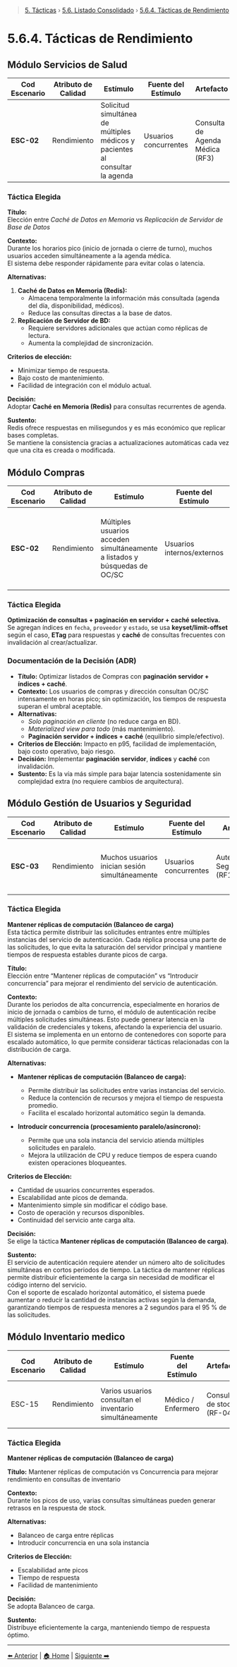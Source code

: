 > [5. Tácticas](../../5.md) › [5.6. Listado Consolidado](../5.6.md) › [5.6.4. Tácticas de Rendimiento](5.6.4.md)

# 5.6.4. Tácticas de Rendimiento

## Módulo Servicios de Salud

| **Cod Escenario** | **Atributo de Calidad** | **Estímulo** | **Fuente del Estímulo** | **Artefacto** | **Entorno** | **Respuesta** | **Medida de Respuesta** |
|--------------------|-------------------------|---------------|--------------------------|----------------|---------------|--------------------------|--------------------------|
| **ESC-02** | Rendimiento | Solicitud simultánea de múltiples médicos y pacientes al consultar la agenda | Usuarios concurrentes | Consulta de Agenda Médica (RF3) | Pico de uso | Optimización de consultas con caché y balanceo de carga | Tiempo de respuesta < 2 s en el 95 % de los casos |

### **Táctica Elegida**
**Título:**  
Elección entre *Caché de Datos en Memoria* vs *Replicación de Servidor de Base de Datos*

**Contexto:**  
Durante los horarios pico (inicio de jornada o cierre de turno), muchos usuarios acceden simultáneamente a la agenda médica.  
El sistema debe responder rápidamente para evitar colas o latencia.

**Alternativas:**
1. **Caché de Datos en Memoria (Redis):**  
   - Almacena temporalmente la información más consultada (agenda del día, disponibilidad, médicos).  
   - Reduce las consultas directas a la base de datos.  
2. **Replicación de Servidor de BD:**  
   - Requiere servidores adicionales que actúan como réplicas de lectura.  
   - Aumenta la complejidad de sincronización.

**Criterios de elección:**  
- Minimizar tiempo de respuesta.  
- Bajo costo de mantenimiento.  
- Facilidad de integración con el módulo actual.  

**Decisión:**  
Adoptar **Caché en Memoria (Redis)** para consultas recurrentes de agenda.

**Sustento:**  
Redis ofrece respuestas en milisegundos y es más económico que replicar bases completas.  
Se mantiene la consistencia gracias a actualizaciones automáticas cada vez que una cita es creada o modificada.

## Módulo Compras
| Cod Escenario | Atributo de Calidad | Estímulo                                                           | Fuente del Estímulo        | Artefacto                       | Entorno                                   | Respuesta                                                                 | Medida de Respuesta |
|---|---|---|---|---|---|---|---|
| **ESC-02** | Rendimiento | Múltiples usuarios acceden simultáneamente a listados y búsquedas de OC/SC | Usuarios internos/externos | Listados y buscadores de OC/SC | Carga alta (≥ 100 usuarios concurrentes) | Paginación en servidor, índices por campos clave, filtros incrementales y caché de lecturas frecuentes | **p95 < 2 s** en listados/búsquedas; **CPU BD < 70%** |

### Táctica Elegida
**Optimización de consultas + paginación en servidor + caché selectiva.**  
Se agregan índices en `fecha`, `proveedor` y `estado`, se usa **keyset/limit-offset** según el caso, **ETag** para respuestas y **caché** de consultas frecuentes con invalidación al crear/actualizar.

### Documentación de la Decisión (ADR)
- **Título:** Optimizar listados de Compras con **paginación servidor + índices + caché**.
- **Contexto:** Los usuarios de compras y dirección consultan OC/SC intensamente en horas pico; sin optimización, los tiempos de respuesta superan el umbral aceptable.
- **Alternativas:**
  - *Solo paginación en cliente* (no reduce carga en BD).
  - *Materialized view para todo* (más mantenimiento).
  - **Paginación servidor + índices + caché** (equilibrio simple/efectivo).
- **Criterios de Elección:** Impacto en p95, facilidad de implementación, bajo costo operativo, bajo riesgo.
- **Decisión:** Implementar **paginación servidor**, **índices** y **caché** con invalidación.
- **Sustento:** Es la vía más simple para bajar latencia sostenidamente sin complejidad extra (no requiere cambios de arquitectura).

## Módulo Gestión de Usuarios y Seguridad

| **Cod Escenario** | **Atributo de Calidad** | **Estímulo**                                   | **Fuente del Estímulo** | **Artefacto**               | **Entorno** | **Respuesta**                                                | **Medida de Respuesta**                                 |
| ----------------- | ----------------------- | ---------------------------------------------- | ----------------------- | --------------------------- | ----------- | ------------------------------------------------------------ | ------------------------------------------------------- |
| **ESC-03**        | Rendimiento             | Muchos usuarios inician sesión simultáneamente | Usuarios concurrentes   | Autenticación Segura (RF10) | Carga alta  | Escalado horizontal automático del servicio de autenticación | Tiempo de respuesta < 2 s en el 95 % de las solicitudes |


### Táctica Elegida

**Mantener réplicas de computación (Balanceo de carga)**  
Esta táctica permite distribuir las solicitudes entrantes entre múltiples instancias del servicio de autenticación. Cada réplica procesa una parte de las solicitudes, lo que evita la saturación del servidor principal y mantiene tiempos de respuesta estables durante picos de carga.


**Título:**  
Elección entre “Mantener réplicas de computación” vs “Introducir concurrencia” para mejorar el rendimiento del servicio de autenticación.

**Contexto:**  
Durante los periodos de alta concurrencia, especialmente en horarios de inicio de jornada o cambios de turno, el módulo de autenticación recibe múltiples solicitudes simultáneas. Esto puede generar latencia en la validación de credenciales y tokens, afectando la experiencia del usuario.  
El sistema se implementa en un entorno de contenedores con soporte para escalado automático, lo que permite considerar tácticas relacionadas con la distribución de carga.

**Alternativas:**

- **Mantener réplicas de computación (Balanceo de carga):**  
  - Permite distribuir las solicitudes entre varias instancias del servicio.  
  - Reduce la contención de recursos y mejora el tiempo de respuesta promedio.  
  - Facilita el escalado horizontal automático según la demanda.  

- **Introducir concurrencia (procesamiento paralelo/asíncrono):**  
  - Permite que una sola instancia del servicio atienda múltiples solicitudes en paralelo.  
  - Mejora la utilización de CPU y reduce tiempos de espera cuando existen operaciones bloqueantes.  

**Criterios de Elección:**
- Cantidad de usuarios concurrentes esperados.  
- Escalabilidad ante picos de demanda.  
- Mantenimiento simple sin modificar el código base.  
- Costo de operación y recursos disponibles.  
- Continuidad del servicio ante carga alta.

**Decisión:**  
Se elige la táctica **Mantener réplicas de computación (Balanceo de carga)**.

**Sustento:**  
El servicio de autenticación requiere atender un número alto de solicitudes simultáneas en cortos periodos de tiempo. La táctica de mantener réplicas permite distribuir eficientemente la carga sin necesidad de modificar el código interno del servicio.  
Con el soporte de escalado horizontal automático, el sistema puede aumentar o reducir la cantidad de instancias activas según la demanda, garantizando tiempos de respuesta menores a 2 segundos para el 95 % de las solicitudes.  

## Módulo Inventario medico


| Cod Escenario | Atributo de Calidad | Estímulo | Fuente del Estímulo | Artefacto | Entorno | Respuesta | Medida de Respuesta |
| ------------- | ----------------- | -------- | ----------------- | ---------- | ------- | --------- | ----------------- |
| ESC-15 | Rendimiento | Varios usuarios consultan el inventario simultáneamente | Médico / Enfermero | Consulta de stock (RF-04) | Operación normal | El sistema procesa la búsqueda en < 3 segundos | Tiempo de respuesta < 3 s |

### Táctica Elegida
**Mantener réplicas de computación (Balanceo de carga)**

**Título:** Mantener réplicas de computación vs Concurrencia para mejorar rendimiento en consultas de inventario

**Contexto:**  
Durante los picos de uso, varias consultas simultáneas pueden generar retrasos en la respuesta de stock.

**Alternativas:**  
- Balanceo de carga entre réplicas  
- Introducir concurrencia en una sola instancia

**Criterios de Elección:**  
- Escalabilidad ante picos  
- Tiempo de respuesta  
- Facilidad de mantenimiento

**Decisión:**  
Se adopta Balanceo de carga.

**Sustento:**  
Distribuye eficientemente la carga, manteniendo tiempo de respuesta óptimo.

---

[⬅️ Anterior](../5.6.3/5.6.3.md) | [🏠 Home](../../../README.md) | [Siguiente ➡️](../5.6.5/5.6.5.md)